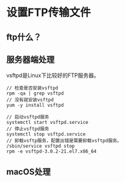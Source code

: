 # 设置FTP传输文件

## ftp什么？



## 服务器端处理

vsftpd是Linux下比较好的FTP服务器。

```shell
// 检查是否安装vsftpd
rpm -qa | grep vsftpd
// 没有就安装vsftpd
yum -y install vsftpd

// 启动vsftpd服务
systemctl start vsftpd.service
// 停止vsftpd服务
systemctl stop vsftpd.service
// 卸载vsftp服务，配置出错是需要卸载vsftpd服务。
/sbin/service vsftpd stop
rpm -e vsftpd-3.0.2-21.el7.x86_64
```



## macOS处理

